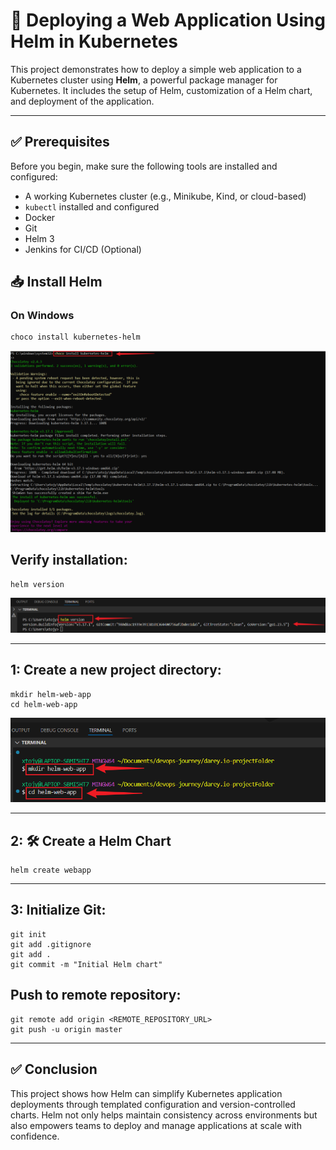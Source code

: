 # 🚀 Deploying a Web Application Using Helm in Kubernetes

This project demonstrates how to deploy a simple web application to a Kubernetes cluster using **Helm**, a powerful package manager for Kubernetes. It includes the setup of Helm, customization of a Helm chart, and deployment of the application.

---

## ✅ Prerequisites

Before you begin, make sure the following tools are installed and configured:

- A working Kubernetes cluster (e.g., Minikube, Kind, or cloud-based)
- `kubectl` installed and configured
- Docker
- Git
- Helm 3
- Jenkins for CI/CD (Optional) 


## 📥 Install Helm

### On Windows
```
choco install kubernetes-helm
```
![](./img/1a.install.kubernet.png)


## Verify installation:
```
helm version
```
![](./img/1b.version.png)

---


## 1: Create a new project directory:
```
mkdir helm-web-app
cd helm-web-app
```
![](./img/2a.mkdir.cd.helm.png)

---

## 2: 🛠️ Create a Helm Chart
```
helm create webapp
```
---

## 3: Initialize Git:
```
git init
git add .gitignore
git add .
git commit -m "Initial Helm chart"
```

## Push to remote repository:
```
git remote add origin <REMOTE_REPOSITORY_URL>
git push -u origin master
```

---


## ✅ Conclusion
This project shows how Helm can simplify Kubernetes application deployments through templated configuration and version-controlled charts. Helm not only helps maintain consistency across environments but also empowers teams to deploy and manage applications at scale with confidence.
